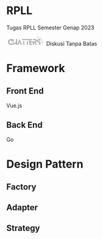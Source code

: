 # RPLL
Tugas RPLL Semester Genap 2023

<img src="vue-frontend/src/assets/background/chatters-logo.png" alt="Chatters" width=20%>
Diskusi Tanpa Batas

# Framework

## Front End
Vue.js

## Back End
Go

# Design Pattern

## Factory

## Adapter

## Strategy

